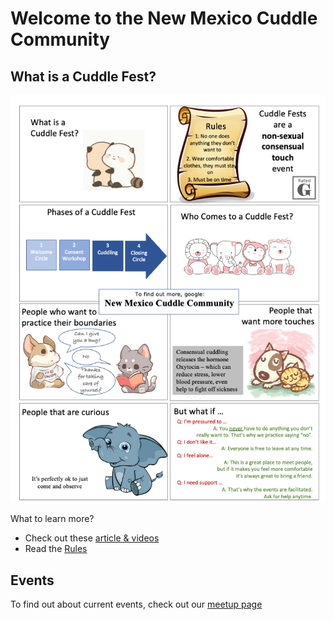 # Welcome to the New Mexico Cuddle Community

## What is a Cuddle Fest?

![cuddle fest poster](images/cuddle_party.png)

What to learn more? 
* Check out these [article & videos](links.md)
* Read the [Rules](rules.md)
## Events

To find out about current events, check out our [meetup page](https://www.meetup.com/new-mexico-cuddle-party/)



